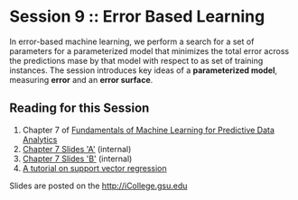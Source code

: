 # Session 9 :: Error Based Learning

In error-based machine learning, we perform a search for a set of parameters for a parameterized model that minimizes the total error across the predictions mase by that model with respect to as set of training instances. The session introduces key ideas of a **parameterized model**, measuring **error** and an **error surface**.

## Reading for this Session
1. Chapter 7 of [Fundamentals of Machine Learning for Predictive Data Analytics](https://mitpress.mit.edu/books/fundamentals-machine-learning-predictive-data-analytics)
1. [Chapter 7 Slides 'A'](http://arc.insight.gsu.edu/~pmolnar/mlbook/BookSlides_7A_Error-based_Learning.pdf) (internal)
1. [Chapter 7 Slides 'B'](http://arc.insight.gsu.edu/~pmolnar/mlbook/BookSlides_7B_Error-based-Learning.pdf) (internal)
1. [A tutorial on support vector regression](http://citeseerx.ist.psu.edu/viewdoc/summary?doi=10.1.1.114.4288)


Slides are posted on the http://iCollege.gsu.edu



